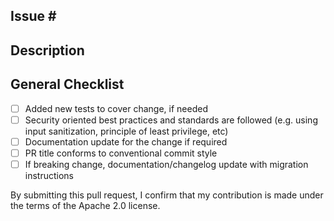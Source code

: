 ## Issue \#
<!-- If applicable, please link to issue(s) this change addresses -->

## Description
<!-- Why is this change required? What problem does it solve? -->

## General Checklist
<!-- Check or cross out if not relevant -->

- [ ] Added new tests to cover change, if needed
- [ ] Security oriented best practices and standards are followed (e.g. using input sanitization, principle of least privilege, etc)
- [ ] Documentation update for the change if required
- [ ] PR title conforms to conventional commit style
- [ ] If breaking change, documentation/changelog update with migration instructions

By submitting this pull request, I confirm that my contribution is made under the terms of the Apache 2.0 license.
